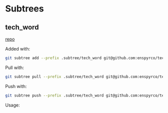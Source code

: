 # Subtrees

## tech_word

[repo](https://github.com/enspyrco/tech_world)

Added with:

```sh
git subtree add --prefix .subtree/tech_word git@github.com:enspyrco/tech_word.git main --squash
```

Pull with:

```sh
git subtree pull --prefix .subtree/tech_word git@github.com:enspyrco/tech_word.git main --squash
```

Push with:

```sh
git subtree push --prefix .subtree/tech_word git@github.com:enspyrco/tech_word.git main
```

Usage:
